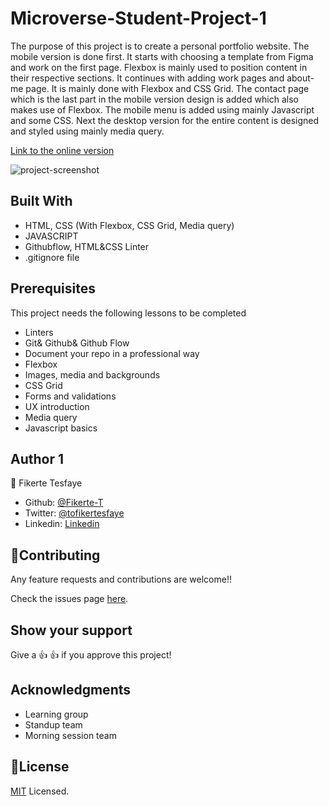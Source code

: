 # Microverse-Student-Project-1
The purpose of this project is to create a personal portfolio website. 
The mobile version is done first. It starts with choosing a template from Figma and work on the first page. Flexbox is mainly used to position content in their respective sections. It continues with adding work pages and about-me page. It is mainly done with Flexbox and CSS Grid. The contact page which is the last part in the mobile version design is added which also makes use of Flexbox. The mobile menu is added using mainly Javascript and some CSS.
Next the desktop version for the entire content is designed and styled using mainly media query.


[Link to the online version](https://fikerte-t.github.io/Microverse-Student-Project-1/)

![project-screenshot](https://github.com/Fikerte-T/Microverse-Student-Project-1/blob/add-desktop-version/images/desktop-version-screenshot.png)

## Built With
- HTML, CSS (With Flexbox, CSS Grid, Media query)
- JAVASCRIPT
- Githubflow, HTML&CSS Linter
- .gitignore file

## Prerequisites
This project needs the following lessons to be completed
- Linters
- Git& Github& Github Flow
- Document your repo in a professional way
- Flexbox
- Images, media and backgrounds
- CSS Grid
- Forms and validations
- UX introduction
- Media query
- Javascript basics

## Author 1
👤 Fikerte Tesfaye
- Github: [@Fikerte-T](https://github.com/Fikerte-T)
- Twitter: [@tofikertesfaye](https://twitter.com/home)
- Linkedin: [Linkedin](https://www.linkedin.com/in/fikerte-tesfaye-a68337216/)

## 🤝Contributing
Any feature requests and contributions are welcome!!

Check the issues page [here](https://github.com/Fikerte-T/Microverse-Student-Project-1/issues).

## Show your support
Give a 👍 👍 if you approve this project!

## Acknowledgments
- Learning group
- Standup team
- Morning session team

## 📝License
[MIT](https://github.com/Fikerte-T/Microverse-Student-Project-1/blob/works-aboutMyself-pages/MIT.md) Licensed.
